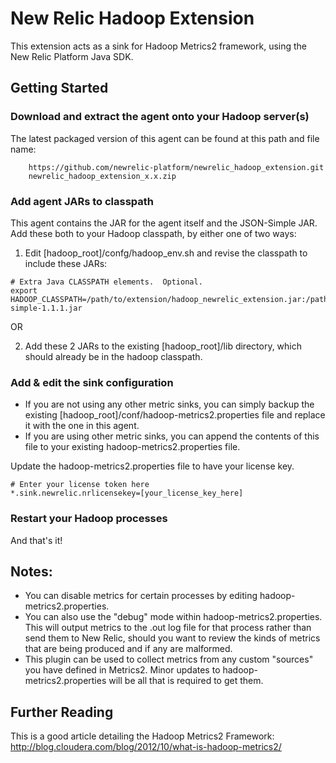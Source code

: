 # New Relic Hadoop Extension

This extension acts as a sink for Hadoop Metrics2 framework, using the New Relic Platform Java SDK.

## Getting Started

### Download and extract the agent onto your Hadoop server(s) 

The latest packaged version of this agent can be found at this path and file name:

```
    https://github.com/newrelic-platform/newrelic_hadoop_extension.git
    newrelic_hadoop_extension_x.x.zip
```

### Add agent JARs to classpath

This agent contains the JAR for the agent itself and the JSON-Simple JAR. Add these both to your Hadoop classpath, by either one of two ways:

1. Edit [hadoop_root]/confg/hadoop_env.sh and revise the classpath to include these JARs:
```
# Extra Java CLASSPATH elements.  Optional.
export HADOOP_CLASSPATH=/path/to/extension/hadoop_newrelic_extension.jar:/path/to/extension/json-simple-1.1.1.jar
```
OR

2. Add these 2 JARs to the existing [hadoop_root]/lib directory, which should already be in the hadoop classpath.

### Add & edit the sink configuration

* If you are not using any other metric sinks, you can simply backup the existing [hadoop_root]/conf/hadoop-metrics2.properties file and replace it with the one in this agent.
* If you are using other metric sinks, you can append the contents of this file to your existing hadoop-metrics2.properties file.

Update the hadoop-metrics2.properties file to have your license key.
```
# Enter your license token here
*.sink.newrelic.nrlicensekey=[your_license_key_here]
```

### Restart your Hadoop processes

And that's it! 

## Notes:

* You can disable metrics for certain processes by editing hadoop-metrics2.properties. 
* You can also use the "debug" mode within hadoop-metrics2.properties. This will output metrics to the .out log file for that process rather than send them to New Relic, should you want to review the kinds of metrics that are being produced and if any are malformed.
* This plugin can be used to collect metrics from any custom "sources" you have defined in Metrics2. Minor updates to hadoop-metrics2.properties will be all that is required to get them.

## Further Reading

This is a good article detailing the Hadoop Metrics2 Framework:
http://blog.cloudera.com/blog/2012/10/what-is-hadoop-metrics2/
